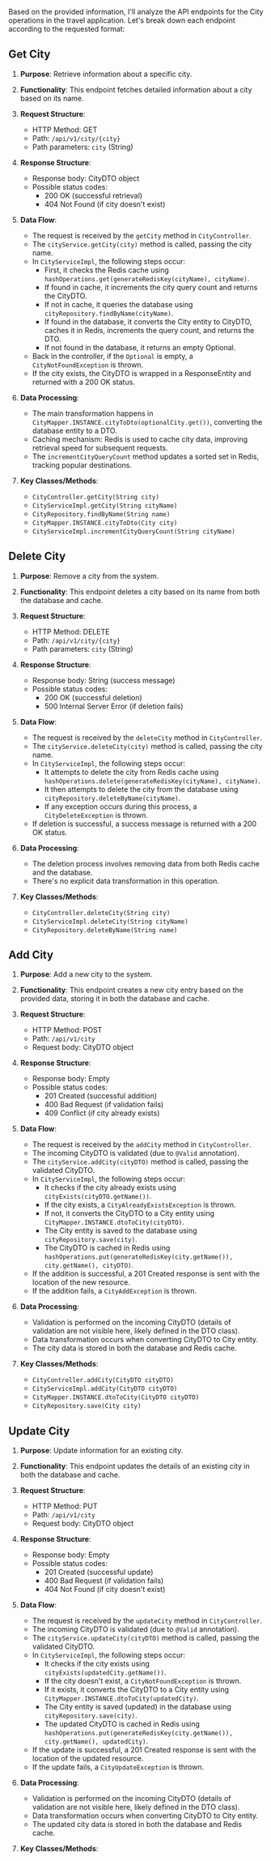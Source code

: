 Based on the provided information, I'll analyze the API endpoints for the City operations in the travel application. Let's break down each endpoint according to the requested format:

## Get City

1. **Purpose**: Retrieve information about a specific city.

2. **Functionality**: This endpoint fetches detailed information about a city based on its name.

3. **Request Structure**:
   - HTTP Method: GET
   - Path: `/api/v1/city/{city}`
   - Path parameters: `city` (String)

4. **Response Structure**:
   - Response body: CityDTO object
   - Possible status codes: 
     - 200 OK (successful retrieval)
     - 404 Not Found (if city doesn't exist)

5. **Data Flow**:
   - The request is received by the `getCity` method in `CityController`.
   - The `cityService.getCity(city)` method is called, passing the city name.
   - In `CityServiceImpl`, the following steps occur:
     - First, it checks the Redis cache using `hashOperations.get(generateRedisKey(cityName), cityName)`.
     - If found in cache, it increments the city query count and returns the CityDTO.
     - If not in cache, it queries the database using `cityRepository.findByName(cityName)`.
     - If found in the database, it converts the City entity to CityDTO, caches it in Redis, increments the query count, and returns the DTO.
     - If not found in the database, it returns an empty Optional.
   - Back in the controller, if the `Optional` is empty, a `CityNotFoundException` is thrown.
   - If the city exists, the CityDTO is wrapped in a ResponseEntity and returned with a 200 OK status.

6. **Data Processing**: 
   - The main transformation happens in `CityMapper.INSTANCE.cityToDto(optionalCity.get())`, converting the database entity to a DTO.
   - Caching mechanism: Redis is used to cache city data, improving retrieval speed for subsequent requests.
   - The `incrementCityQueryCount` method updates a sorted set in Redis, tracking popular destinations.

7. **Key Classes/Methods**: 
   - `CityController.getCity(String city)`
   - `CityServiceImpl.getCity(String cityName)`
   - `CityRepository.findByName(String name)`
   - `CityMapper.INSTANCE.cityToDto(City city)`
   - `CityServiceImpl.incrementCityQueryCount(String cityName)`

## Delete City

1. **Purpose**: Remove a city from the system.

2. **Functionality**: This endpoint deletes a city based on its name from both the database and cache.

3. **Request Structure**:
   - HTTP Method: DELETE
   - Path: `/api/v1/city/{city}`
   - Path parameters: `city` (String)

4. **Response Structure**:
   - Response body: String (success message)
   - Possible status codes: 
     - 200 OK (successful deletion)
     - 500 Internal Server Error (if deletion fails)

5. **Data Flow**:
   - The request is received by the `deleteCity` method in `CityController`.
   - The `cityService.deleteCity(city)` method is called, passing the city name.
   - In `CityServiceImpl`, the following steps occur:
     - It attempts to delete the city from Redis cache using `hashOperations.delete(generateRedisKey(cityName), cityName)`.
     - It then attempts to delete the city from the database using `cityRepository.deleteByName(cityName)`.
     - If any exception occurs during this process, a `CityDeleteException` is thrown.
   - If deletion is successful, a success message is returned with a 200 OK status.

6. **Data Processing**: 
   - The deletion process involves removing data from both Redis cache and the database.
   - There's no explicit data transformation in this operation.

7. **Key Classes/Methods**: 
   - `CityController.deleteCity(String city)`
   - `CityServiceImpl.deleteCity(String cityName)`
   - `CityRepository.deleteByName(String name)`

## Add City

1. **Purpose**: Add a new city to the system.

2. **Functionality**: This endpoint creates a new city entry based on the provided data, storing it in both the database and cache.

3. **Request Structure**:
   - HTTP Method: POST
   - Path: `/api/v1/city`
   - Request body: CityDTO object

4. **Response Structure**:
   - Response body: Empty
   - Possible status codes: 
     - 201 Created (successful addition)
     - 400 Bad Request (if validation fails)
     - 409 Conflict (if city already exists)

5. **Data Flow**:
   - The request is received by the `addCity` method in `CityController`.
   - The incoming CityDTO is validated (due to `@Valid` annotation).
   - The `cityService.addCity(cityDTO)` method is called, passing the validated CityDTO.
   - In `CityServiceImpl`, the following steps occur:
     - It checks if the city already exists using `cityExists(cityDTO.getName())`.
     - If the city exists, a `CityAlreadyExistsException` is thrown.
     - If not, it converts the CityDTO to a City entity using `CityMapper.INSTANCE.dtoToCity(cityDTO)`.
     - The City entity is saved to the database using `cityRepository.save(city)`.
     - The CityDTO is cached in Redis using `hashOperations.put(generateRedisKey(city.getName()), city.getName(), cityDTO)`.
   - If the addition is successful, a 201 Created response is sent with the location of the new resource.
   - If the addition fails, a `CityAddException` is thrown.

6. **Data Processing**: 
   - Validation is performed on the incoming CityDTO (details of validation are not visible here, likely defined in the DTO class).
   - Data transformation occurs when converting CityDTO to City entity.
   - The city data is stored in both the database and Redis cache.

7. **Key Classes/Methods**: 
   - `CityController.addCity(CityDTO cityDTO)`
   - `CityServiceImpl.addCity(CityDTO cityDTO)`
   - `CityMapper.INSTANCE.dtoToCity(CityDTO cityDTO)`
   - `CityRepository.save(City city)`

## Update City

1. **Purpose**: Update information for an existing city.

2. **Functionality**: This endpoint updates the details of an existing city in both the database and cache.

3. **Request Structure**:
   - HTTP Method: PUT
   - Path: `/api/v1/city`
   - Request body: CityDTO object

4. **Response Structure**:
   - Response body: Empty
   - Possible status codes: 
     - 201 Created (successful update)
     - 400 Bad Request (if validation fails)
     - 404 Not Found (if city doesn't exist)

5. **Data Flow**:
   - The request is received by the `updateCity` method in `CityController`.
   - The incoming CityDTO is validated (due to `@Valid` annotation).
   - The `cityService.updateCity(cityDTO)` method is called, passing the validated CityDTO.
   - In `CityServiceImpl`, the following steps occur:
     - It checks if the city exists using `cityExists(updatedCity.getName())`.
     - If the city doesn't exist, a `CityNotFoundException` is thrown.
     - If it exists, it converts the CityDTO to a City entity using `CityMapper.INSTANCE.dtoToCity(updatedCity)`.
     - The City entity is saved (updated) in the database using `cityRepository.save(city)`.
     - The updated CityDTO is cached in Redis using `hashOperations.put(generateRedisKey(city.getName()), city.getName(), updatedCity)`.
   - If the update is successful, a 201 Created response is sent with the location of the updated resource.
   - If the update fails, a `CityUpdateException` is thrown.

6. **Data Processing**: 
   - Validation is performed on the incoming CityDTO (details of validation are not visible here, likely defined in the DTO class).
   - Data transformation occurs when converting CityDTO to City entity.
   - The updated city data is stored in both the database and Redis cache.

7. **Key Classes/Methods**: